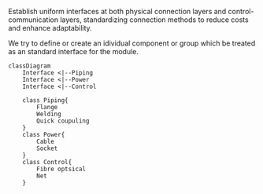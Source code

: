
Establish uniform interfaces at both physical connection layers and control-communication layers, standardizing connection methods to reduce costs and enhance adaptability.

We try to define or create an idividual component  or group which be treated as an standard interface for the module.


```mermaid
classDiagram
	Interface <|--Piping
	Interface <|--Power
	Interface <|--Control
	
	class Piping{
		Flange
		Welding
		Quick coupuling
	}
	class Power{
		Cable
		Socket
	}
	class Control{
		Fibre optsical
		Net
	}
```
